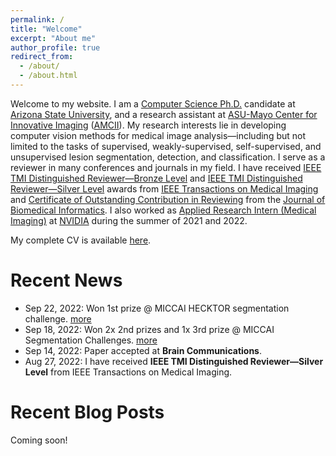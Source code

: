 ```yaml
---
permalink: /
title: "Welcome"
excerpt: "About me"
author_profile: true
redirect_from: 
  - /about/
  - /about.html
---
```


Welcome to my website. I am a <u>Computer Science Ph.D.</u> candidate at <u>Arizona State University</u>, and a research assistant at <u>ASU-Mayo Center for Innovative Imaging</u> ([AMCII](https://amcii.asu.edu/)). My research interests lie in developing computer vision methods for medical image analysis—including but not limited to the tasks of supervised, weakly-supervised, self-supervised, and unsupervised lesion segmentation, detection, and classification. I serve as a reviewer in many conferences and journals in my field. I have received <u>IEEE TMI Distinguished Reviewer—Bronze Level</u> and <u>IEEE TMI Distinguished Reviewer—Silver Level</u> awards from <u>IEEE Transactions on Medical Imaging</u> and <u>Certificate of Outstanding Contribution in Reviewing</u> from the <u>Journal of Biomedical Informatics</u>. I also worked as <u>Applied Research Intern (Medical Imaging)</u> at <u>NVIDIA</u> during the summer of 2021 and 2022.

My complete CV is available [here](/files/CV_md_mahfuzur.pdf).

Recent News
======
- Sep 22, 2022: Won 1st prize @ MICCAI HECKTOR segmentation challenge. [more](https://www.linkedin.com/posts/md-mahfuzur-rahman-siddiquee_miccai2022-nvidia-nvauto-activity-6978625582016135169-0R48?utm_source=share&utm_medium=member_desktop)
- Sep 18, 2022: Won 2x 2nd prizes and 1x 3rd prize @ MICCAI Segmentation Challenges. [more](https://www.linkedin.com/posts/md-mahfuzur-rahman-siddiquee_miccai2022-nvidia-nvauto-activity-6978625582016135169-0R48?utm_source=share&utm_medium=member_desktop)
- Sep 14, 2022: Paper accepted at **Brain Communications**.
- Aug 27, 2022: I have received **IEEE TMI Distinguished Reviewer—Silver Level** from IEEE Transactions on Medical Imaging.

Recent Blog Posts
======

Coming soon!

<!-- <ul>
{% for post in site.posts %}
  {% capture year %}{{ post.date | date: '%Y' }}{% endcapture %}
  {% if year != written_year %}
    {% capture written_year %}{{ year }}{% endcapture %}
  {% endif %}
  {% include archive-single.html %}
{% endfor %}
</ul> -->
